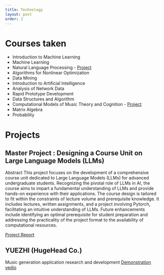 ```yaml
---
title: Technology
layout: post
order: 2
---
```


# Courses taken

- Introduction to Machine Learning
- Machine Learning
- Natural Language Processing - [Project](CSE_527A_Final_Paper.pdf)
- Algorithms for Nonlinear Optimization
- Data Mining
- Introduction to Artificial Intelligence
- Analysis of Network Data
- Rapid Prototype Development
- Data Structures and Algorithm		
- Computational Models of Music Theory and Cognition - [Project](ComputationalMusicTheory_project.png)
- Matrix Algebra
- Probability

# Projects

## Master Project : Designing a Course Unit on Large Language Models (LLMs)
Abstract
This project focuses on the development of a comprehensive course unit dedicated to Large Language Models (LLMs) for advanced undergraduate students. Recognizing the pivotal role of LLMs in AI, the course aims to impart a fundamental understanding of LLMs and provide hands-on experience with their applications. The course design is tailored to fit within the constraints of lecture volume and prerequisite knowledge. It includes lectures, written assignments, and a project involving Pytorch, facilitating an intuitive understanding of LLMs. Future enhancements include identifying an optimal prerequisite for student preparation and addressing the practicality of the project format to the availability of computational resources.

[Project Report](MasterProjectReport_ZiweiWang.pdf)

## YUEZHI (HugeHead Co.)
Music generation application research and development
[Demonstration vedio](https://youtu.be/NoKRS5yijaY?si=yKtQlCv62vVOvlgb)
